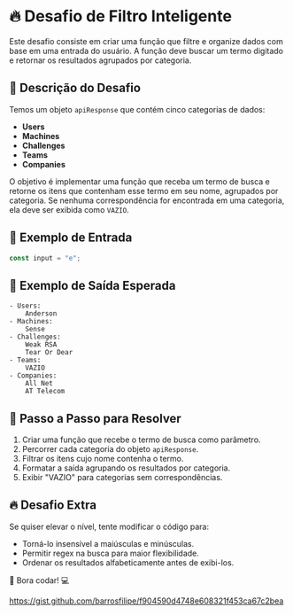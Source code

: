 # 🔥 Desafio de Filtro Inteligente

Este desafio consiste em criar uma função que filtre e organize dados com base em uma entrada do usuário. A função deve buscar um termo digitado e retornar os resultados agrupados por categoria.

## 🚀 Descrição do Desafio

Temos um objeto `apiResponse` que contém cinco categorias de dados:

- **Users**
- **Machines**
- **Challenges**
- **Teams**
- **Companies**

O objetivo é implementar uma função que receba um termo de busca e retorne os itens que contenham esse termo em seu nome, agrupados por categoria. Se nenhuma correspondência for encontrada em uma categoria, ela deve ser exibida como `VAZIO`.

## 📌 Exemplo de Entrada

```js
const input = "e";
```

## 📜 Exemplo de Saída Esperada

```
- Users:
    Anderson
- Machines:
    Sense
- Challenges:
    Weak RSA
    Tear Or Dear
- Teams:
    VAZIO
- Companies:
    All Net
    AT Telecom
```

## 🎯 Passo a Passo para Resolver

1. Criar uma função que recebe o termo de busca como parâmetro.
2. Percorrer cada categoria do objeto `apiResponse`.
3. Filtrar os itens cujo nome contenha o termo.
4. Formatar a saída agrupando os resultados por categoria.
5. Exibir "VAZIO" para categorias sem correspondências.

## 🔥 Desafio Extra

Se quiser elevar o nível, tente modificar o código para:

- Torná-lo insensível a maiúsculas e minúsculas.
- Permitir regex na busca para maior flexibilidade.
- Ordenar os resultados alfabeticamente antes de exibi-los.

🚀 Bora codar! 💻

https://gist.github.com/barrosfilipe/f904590d4748e608321f453ca67c2bea
